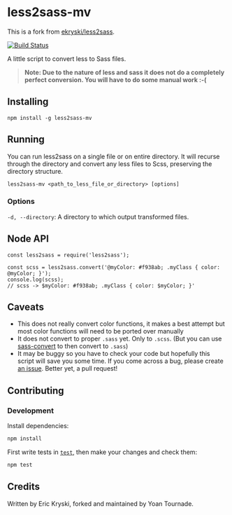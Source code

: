 less2sass-mv
=========

This is a fork from [ekryski/less2sass](https://github.com/ekryski/less2sass).

[![Build Status](https://travis-ci.org/MonsieurV/less2sass.svg?branch=master)](https://travis-ci.org/MonsieurV/less2sass)

A little script to convert less to Sass files.

> **Note: Due to the nature of less and sass it does not do a completely perfect conversion. You will have to do some manual work :-(**

## Installing

`npm install -g less2sass-mv`

## Running

You can run less2sass on a single file or on entire directory. It will recurse through the directory and convert any less files to Scss, preserving the directory structure.

`less2sass-mv <path_to_less_file_or_directory> [options]`

### Options

`-d, --directory`: A directory to which output transformed files.

## Node API

```
const less2sass = require('less2sass');

const scss = less2sass.convert('@myColor: #f938ab; .myClass { color: @myColor; }');
console.log(scss);
// scss -> $myColor: #f938ab; .myClass { color: $myColor; }'
```

## Caveats

* This does not really convert color functions, it makes a best attempt but most color functions will need to be ported over manually
* It does not convert to proper `.sass` yet. Only to `.scss`. (But you can use [sass-convert](http://sass-lang.com/documentation/#sass-convert) to then convert to `.sass`)
* It may be buggy so you have to check your code but hopefully this script will save you some time. If you come across a bug, please create [an issue](https://github.com/MonsieurV/less2sass/issues). Better yet, a pull request!

## Contributing

### Development

Install dependencies:

```sh
npm install
```

First write tests in [`test`](/test), then make your changes and check them:

```sh
npm test
```

## Credits

Written by Eric Kryski, forked and maintained by Yoan Tournade.
